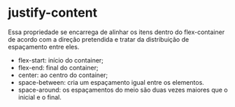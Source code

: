 # justify-content

Essa propriedade se encarrega de alinhar os itens dentro do flex-container de acordo com a direção pretendida e tratar da distribuição de espaçamento entre eles.

- flex-start: início do container;
- flex-end: final do container;
- center: ao centro do container;
- space-between: cria um espaçamento igual entre os elementos.
- space-around: os espaçamentos do meio são duas vezes maiores que o inicial e o final.